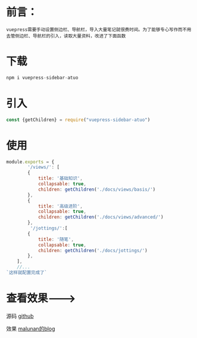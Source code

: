 # 前言：

`vuepress需要手动设置侧边栏、导航栏，导入大量笔记就很费时间。为了能够专心写作而不用去管侧边栏、导航栏的引入，读取大量资料，改进了下面函数`

# 下载 

``` js
npm i vuepress-sidebar-atuo
```

# 引入 

```js
const {getChildren} = require("vuepress-sidebar-atuo")
```

# 使用

``` js
module.exports = {
        '/views/': [
        {
            title: '基础知识',
            collapsable: true,
            children: getChildren('./docs/views/basis/')
        },
        {
            title: '高级进阶',
            collapsable: true,
            children: getChildren('./docs/views/advanced/')
        },
         '/jottings/':[
        {
            title: '随笔',
            collapsable: true,
            children: getChildren('./docs/jottings/')
        },
    ],
    //...
`这样就配置完成了`

```

# 查看效果--->  
源码 [github](https://github.com/MaLunan/vuepress-sidebar-atuo)

效果 [malunan的blog](www.zmln1021.cn)